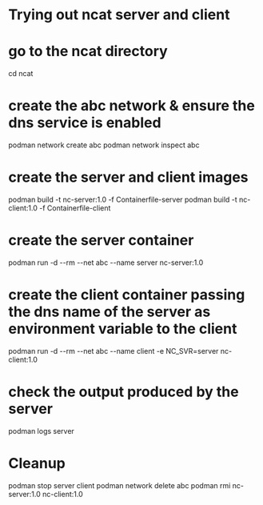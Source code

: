 # Trying out ncat server and client

# go to the ncat directory
cd ncat

# create the abc network & ensure the dns service is enabled
podman network create abc
podman network inspect abc

# create the server and client images
podman build -t nc-server:1.0 -f Containerfile-server
podman build -t nc-client:1.0 -f Containerfile-client

# create the server container
podman run -d --rm --net abc --name server nc-server:1.0
# create the client container passing the dns name of the server as environment variable to the client
podman run -d --rm --net abc --name client -e NC_SVR=server nc-client:1.0

# check the output produced by the server
podman logs server

# Cleanup
podman stop server client
podman network delete abc
podman rmi nc-server:1.0 nc-client:1.0
